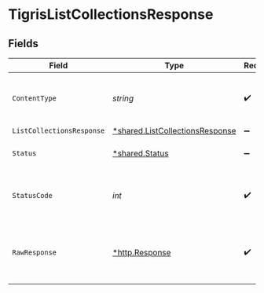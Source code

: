 # TigrisListCollectionsResponse


## Fields

| Field                                                                                    | Type                                                                                     | Required                                                                                 | Description                                                                              |
| ---------------------------------------------------------------------------------------- | ---------------------------------------------------------------------------------------- | ---------------------------------------------------------------------------------------- | ---------------------------------------------------------------------------------------- |
| `ContentType`                                                                            | *string*                                                                                 | :heavy_check_mark:                                                                       | HTTP response content type for this operation                                            |
| `ListCollectionsResponse`                                                                | [*shared.ListCollectionsResponse](../../../pkg/models/shared/listcollectionsresponse.md) | :heavy_minus_sign:                                                                       | OK                                                                                       |
| `Status`                                                                                 | [*shared.Status](../../../pkg/models/shared/status.md)                                   | :heavy_minus_sign:                                                                       | Default error response                                                                   |
| `StatusCode`                                                                             | *int*                                                                                    | :heavy_check_mark:                                                                       | HTTP response status code for this operation                                             |
| `RawResponse`                                                                            | [*http.Response](https://pkg.go.dev/net/http#Response)                                   | :heavy_check_mark:                                                                       | Raw HTTP response; suitable for custom response parsing                                  |